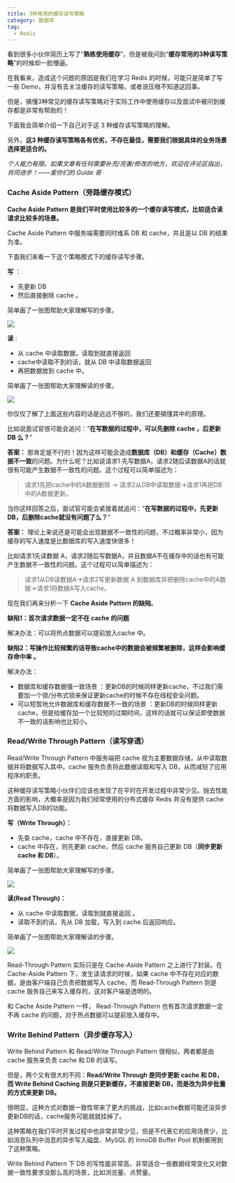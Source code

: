 ```yaml
---
title: 3种常用的缓存读写策略
category: 数据库
tag:
  - Redis
---
```



看到很多小伙伴简历上写了“**熟练使用缓存**”，但是被我问到“**缓存常用的3种读写策略**”的时候却一脸懵逼。

在我看来，造成这个问题的原因是我们在学习 Redis 的时候，可能只是简单了写一些 Demo，并没有去关注缓存的读写策略，或者说压根不知道这回事。

但是，搞懂3种常见的缓存读写策略对于实际工作中使用缓存以及面试中被问到缓存都是非常有帮助的！

下面我会简单介绍一下自己对于这 3 种缓存读写策略的理解。 

另外，**这3 种缓存读写策略各有优劣，不存在最佳，需要我们根据具体的业务场景选择更适合的。**

*个人能力有限。如果文章有任何需要补充/完善/修改的地方，欢迎在评论区指出，共同进步！——爱你们的 Guide 哥*

### Cache Aside Pattern（旁路缓存模式）

**Cache Aside Pattern 是我们平时使用比较多的一个缓存读写模式，比较适合读请求比较多的场景。**

Cache Aside Pattern 中服务端需要同时维系 DB 和 cache，并且是以 DB 的结果为准。

下面我们来看一下这个策略模式下的缓存读写步骤。

**写** ：

- 先更新 DB
- 然后直接删除 cache 。

简单画了一张图帮助大家理解写的步骤。

![](https://img-blog.csdnimg.cn/img_convert/5687fe759a1dac9ed9554d27e3a23b6d.png)

**读** :

- 从 cache 中读取数据，读取到就直接返回
- cache中读取不到的话，就从 DB 中读取数据返回
- 再把数据放到 cache 中。

简单画了一张图帮助大家理解读的步骤。

![](https://img-blog.csdnimg.cn/img_convert/a8c18b5f5b1aed03234bcbbd8c173a87.png)


你仅仅了解了上面这些内容的话是远远不够的，我们还要搞懂其中的原理。

比如说面试官很可能会追问：“**在写数据的过程中，可以先删除 cache ，后更新 DB 么？**”

**答案：** 那肯定是不行的！因为这样可能会造成**数据库（DB）和缓存（Cache）数据不一致**的问题。为什么呢？比如说请求1 先写数据A，请求2随后读数据A的话就很有可能产生数据不一致性的问题。这个过程可以简单描述为：

> 请求1先把cache中的A数据删除 -> 请求2从DB中读取数据->请求1再把DB中的A数据更新。

当你这样回答之后，面试官可能会紧接着就追问：“**在写数据的过程中，先更新DB，后删除cache就没有问题了么？**”

**答案：** 理论上来说还是可能会出现数据不一致性的问题，不过概率非常小，因为缓存的写入速度是比数据库的写入速度快很多！

比如请求1先读数据 A，请求2随后写数据A，并且数据A不在缓存中的话也有可能产生数据不一致性的问题。这个过程可以简单描述为：

> 请求1从DB读数据A->请求2写更新数据 A 到数据库并把删除cache中的A数据->请求1将数据A写入cache。

现在我们再来分析一下 **Cache Aside Pattern 的缺陷**。

**缺陷1：首次请求数据一定不在 cache 的问题** 

解决办法：可以将热点数据可以提前放入cache 中。

**缺陷2：写操作比较频繁的话导致cache中的数据会被频繁被删除，这样会影响缓存命中率 。**

解决办法：

- 数据库和缓存数据强一致场景 ：更新DB的时候同样更新cache，不过我们需要加一个锁/分布式锁来保证更新cache的时候不存在线程安全问题。
- 可以短暂地允许数据库和缓存数据不一致的场景 ：更新DB的时候同样更新cache，但是给缓存加一个比较短的过期时间，这样的话就可以保证即使数据不一致的话影响也比较小。

### Read/Write Through Pattern（读写穿透）

Read/Write Through Pattern 中服务端把 cache 视为主要数据存储，从中读取数据并将数据写入其中。cache 服务负责将此数据读取和写入 DB，从而减轻了应用程序的职责。

这种缓存读写策略小伙伴们应该也发现了在平时在开发过程中非常少见。抛去性能方面的影响，大概率是因为我们经常使用的分布式缓存 Redis 并没有提供 cache 将数据写入DB的功能。

**写（Write Through）：**

- 先查 cache，cache 中不存在，直接更新 DB。
- cache 中存在，则先更新 cache，然后 cache 服务自己更新 DB（**同步更新 cache 和 DB**）。

简单画了一张图帮助大家理解写的步骤。

![](https://img-blog.csdnimg.cn/20210201100340808.png?x-oss-process=image/watermark,type_ZmFuZ3poZW5naGVpdGk,shadow_10,text_aHR0cHM6Ly9ibG9nLmNzZG4ubmV0L3FxXzM0MzM3Mjcy,size_16,color_FFFFFF,t_70)

**读(Read Through)：** 

- 从 cache 中读取数据，读取到就直接返回 。
- 读取不到的话，先从 DB 加载，写入到 cache 后返回响应。

简单画了一张图帮助大家理解读的步骤。

![](https://img-blog.csdnimg.cn/img_convert/9ada757c78614934aca11306f334638d.png)

Read-Through Pattern 实际只是在 Cache-Aside Pattern 之上进行了封装。在 Cache-Aside Pattern 下，发生读请求的时候，如果 cache 中不存在对应的数据，是由客户端自己负责把数据写入 cache，而 Read-Through Pattern 则是 cache 服务自己来写入缓存的，这对客户端是透明的。

和 Cache Aside Pattern 一样， Read-Through Pattern 也有首次请求数据一定不再 cache 的问题，对于热点数据可以提前放入缓存中。

### Write Behind Pattern（异步缓存写入）

Write Behind Pattern 和 Read/Write Through Pattern 很相似，两者都是由 cache 服务来负责 cache 和 DB 的读写。

但是，两个又有很大的不同：**Read/Write Through 是同步更新 cache 和 DB，而 Write Behind Caching 则是只更新缓存，不直接更新 DB，而是改为异步批量的方式来更新 DB。**

很明显，这种方式对数据一致性带来了更大的挑战，比如cache数据可能还没异步更新DB的话，cache服务可能就就挂掉了。

这种策略在我们平时开发过程中也非常非常少见，但是不代表它的应用场景少，比如消息队列中消息的异步写入磁盘、MySQL 的 InnoDB Buffer Pool 机制都用到了这种策略。

Write Behind Pattern 下 DB 的写性能非常高，非常适合一些数据经常变化又对数据一致性要求没那么高的场景，比如浏览量、点赞量。
